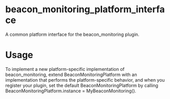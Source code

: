 # beacon_monitoring_platform_interface

A common platform interface for the beacon_monitoring plugin.

# Usage

To implement a new platform-specific implementation of beacon_monitoring, 
extend BeaconMonitoringPlatform with an implementation that performs the platform-specific behavior, 
and when you register your plugin, 
set the default BeaconMonitoringPlatform by calling BeaconMonitoringPlatform.instance = MyBeaconMonitoring().
